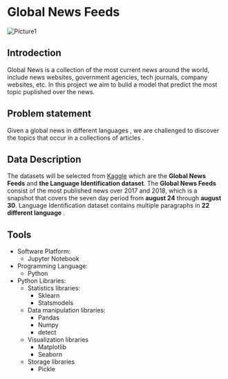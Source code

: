 # Global News Feeds
![Picture1](https://user-images.githubusercontent.com/90555069/141305537-ea3057b7-cf40-47d4-9985-a226ad313701.jpg)

## Introdection
Global News is a collection of the  most current news around the world, include news websites, government agencies, tech journals, company websites, etc.
In this project we aim to bulid a model that predict the most topic puplished over the news.
## Problem statement
Given a global news  in different  languages , we are challenged to discover  the topics that occur in a collections of articles .
## Data Description
The datasets will be selected from [Kaggle](https://www.kaggle.com/)  which are the **Global News Feeds** and **the Language Identification dataset**.
The **Global News Feeds** consist of the most published news over 2017 and 2018, which is a snapshot that covers the seven day period from **august 24** through  **august 30**.
Language Identification dataset contains multiple paragraphs in **22 different language** .
## Tools
- Software Platform:
    - Jupyter Notebook
- Programming Language:
    - Python
- Python Libraries:
    - Statistics libraries:
        - Sklearn
        - Statsmodels
    - Data manipulation libraries:
        - Pandas
        - Numpy
        - detect
    - Visualization libraries
        - Matplotlib
        - Seaborn
    - Storage libraries
        - Pickle

